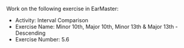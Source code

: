 Work on the following exercise in EarMaster:
- Activity: Interval Comparison
- Exercise Name: Minor 10th, Major 10th, Minor 13th & Major 13th - Descending
- Exercise Number: 5.6
